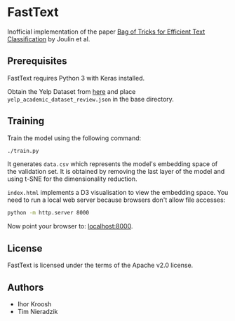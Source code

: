 # FastText
Inofficial implementation of the paper [Bag of Tricks for Efficient Text Classification](https://arxiv.org/pdf/1607.01759v2.pdf) by Joulin et al.

## Prerequisites
FastText requires Python 3 with Keras installed.

Obtain the Yelp Dataset from [here](https://www.yelp.com/dataset_challenge) and 
place `yelp_academic_dataset_review.json` in the base directory.

## Training
Train the model using the following command:

```bash
./train.py
```

It generates `data.csv` which represents the model's embedding space of the 
validation set. It is obtained by removing the last layer of the model and using
t-SNE for the dimensionality reduction.

`index.html` implements a D3 visualisation to view the embedding space. You need 
to run a local web server because browsers don't allow file accesses:

```bash
python -m http.server 8000
```

Now point your browser to: [localhost:8000](http://localhost:8080/).

## License
FastText is licensed under the terms of the Apache v2.0 license.

## Authors
* Ihor Kroosh
* Tim Nieradzik
